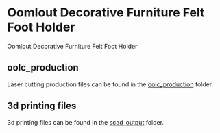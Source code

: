 # Oomlout Decorative Furniture Felt Foot Holder


Oomlout Decorative Furniture Felt Foot Holder  
  





















## oolc_production
Laser cutting production files can be found in the [oolc_production](oolc_production) folder.

## 3d printing files
3d printing files can be found in the [scad_output](scad_output) folder.

